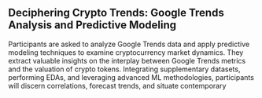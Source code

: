 ## Deciphering Crypto Trends: Google Trends Analysis and Predictive Modeling

Participants are asked to analyze Google Trends data and apply predictive modeling techniques to examine cryptocurrency market dynamics. They extract valuable insights on the interplay between Google Trends metrics and the valuation of crypto tokens. Integrating supplementary datasets, performing EDAs, and leveraging advanced ML methodologies, participants will discern correlations, forecast trends, and situate contemporary 
